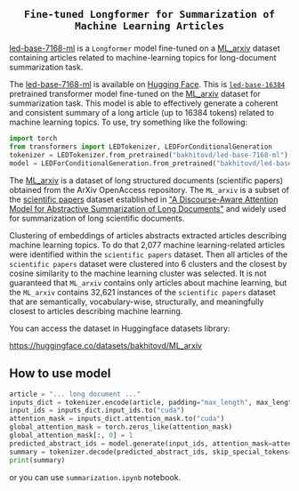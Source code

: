 ## <p align=center>`Fine-tuned Longformer for Summarization of Machine Learning Articles`</p>

[led-base-7168-ml](https://huggingface.co/bakhitovd/led-base-7168-ml) is a `Longformer`  model fine-tuned on a [ML_arxiv](https://huggingface.co/datasets/bakhitovd/ML_arxiv) dataset containing articles related to machine-learning topics for long-document summarization task.

The [led-base-7168-ml](https://huggingface.co/bakhitovd/led-base-7168-ml) is available on [Hugging Face](https://huggingface.co/bakhitovd/led-base-7168-ml). This is [`led-base-16384`](https://ai2-s2-research.s3-us-west-2.amazonaws.com/longformer/longformer-encdec-base-16384.tar.gz) pretrained transformer model fine-tuned on the [ML_arxiv](https://huggingface.co/datasets/bakhitovd/ML_arxiv) dataset for summarization task. This model is able to effectively generate a coherent and consistent summary of a long article (up to 16384 tokens) related to machine learning topics.
To use, try something like the following:

```python
import torch
from transformers import LEDTokenizer, LEDForConditionalGeneration
tokenizer = LEDTokenizer.from_pretrained("bakhitovd/led-base-7168-ml")
model = LEDForConditionalGeneration.from_pretrained("bakhitovd/led-base-7168-ml")

```
The [ML_arxiv](https://huggingface.co/datasets/bakhitovd/ML_arxiv) is a dataset of long structured documents (scientific papers) obtained from the ArXiv OpenAccess repository. The `ML_arxiv` is a subset of the [scientific papers](https://github.com/armancohan/long-summarization) dataset established in ["A Discourse-Aware Attention Model for Abstractive Summarization of Long Documents"](https://arxiv.org/abs/1804.05685) and widely used for summarization of long scientific documents.

Clustering of embeddings of articles abstracts extracted articles describing machine learning topics. To do that 2,077 machine learning-related articles were identified within the `scientific papers` dataset. Then all articles of the `scientific papers` dataset were clustered into 6 clusters and the closest by cosine similarity to the machine learning cluster was selected. It is not guaranteed that `ML_arxiv` contains only articles about machine learning, but the `ML_arxiv` contains 32,621 instances of the `scientific papers` dataset that are semantically, vocabulary-wise, structurally, and meaningfully closest to articles describing machine learning.

You can access the dataset in Huggingface datasets library:

https://huggingface.co/datasets/bakhitovd/ML_arxiv


## How to use model
```python
article = "... long document ..."
inputs_dict = tokenizer.encode(article, padding="max_length", max_length=16384, return_tensors="pt", truncation=True)
input_ids = inputs_dict.input_ids.to("cuda")
attention_mask = inputs_dict.attention_mask.to("cuda")
global_attention_mask = torch.zeros_like(attention_mask)
global_attention_mask[:, 0] = 1
predicted_abstract_ids = model.generate(input_ids, attention_mask=attention_mask, global_attention_mask=global_attention_mask, max_length=512)
summary = tokenizer.decode(predicted_abstract_ids, skip_special_tokens=True)
print(summary)

```
or you can use `summarization.ipynb` notebook. 
